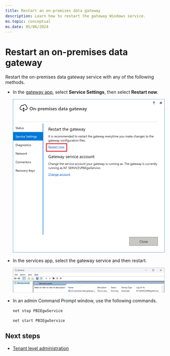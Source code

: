 ```yaml
---
title: Restart an on-premises data gateway
description: Learn how to restart the gateway Windows service.
ms.topic: conceptual
ms.date: 05/06/2024
---
```


# Restart an on-premises data gateway

Restart the on-premises data gateway service with any of the following methods.

* In the [gateway app](service-gateway-app.md), select **Service Settings**, then select **Restart now**.

    ![Restarting from the gateway app.](media/service-gateway-restart/restart-gateway.png)

* In the services app, select the gateway service and then restart.

    ![Restarting from the services app.](media/service-gateway-restart/service-restart.png)

* In an admin Command Prompt window, use the following commands.

    `net stop PBIEgwService`

    `net start PBIEgwService`

## Next steps

* [Tenant level administration](/power-platform/admin/onpremises-data-gateway-management)
